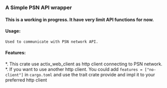 ### **A Simple PSN API wrapper**

#### This is a working in progress. It have very limit API functions for now.

#### Usage:
`Used to communicate with PSN network API.`<br>

#### Features:
*. This crate use actix_web_client as http client connecting to PSN network.<br>
*. If you want to use another http client. You could add `features = ["no-client"]` in `cargo.toml` and use the trait crate provide and impl it to your preferred http client<br>


